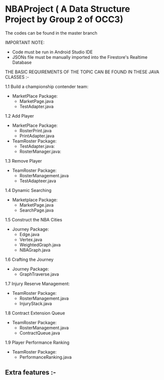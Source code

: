 # NBAProject ( A Data Structure Project by Group 2 of OCC3)

The codes can be found in the master branch 

IMPORTANT NOTE:
  - Code must be run in Android Studio IDE 
  - JSONs file must be manually imported into the Firestore's Realtime Database

THE BASIC REQUIREMENTS OF THE TOPIC CAN BE FOUND IN THESE JAVA CLASSES :-

1.1 Build a championship contender team:
- MarketPlace Package:
  - MarketPage.java
  - TestAdapter.java

1.2 Add Player
- MarketPlace Package:
  - RosterPrint.java
  - PrintAdapter.java
- TeamRoster Package:
  - TestAdapter.java:
  - RosterManager.java:

1.3 Remove Player
- TeamRoster Package:
  - RosterManagement.java
  - TestAdapteer.java

1.4 Dynamic Searching
- Marketplace Package:
  - MarketPage.java
  - SearchPage.java

1.5 Construct the NBA Cities
- Journey Package:
  - Edge.java
  - Vertex.java
  - WeightedGraph.java
  - NBAGraph.java

1.6 Crafting the Journey
- Journey Package:
  - GraphTraverse.java

1.7 Injury Reserve Management:
- TeamRoster Package:
  - RosterManagement.java
  - InjuryStack.java

1.8 Contract Extension Queue
- TeamRoster Package:
  - RosterManagement.java
  - ContractQueue.java

1.9 Player Performance Ranking 
- TeamRoster Package:
  - PerformanceRanking.java

Extra features :-
-


